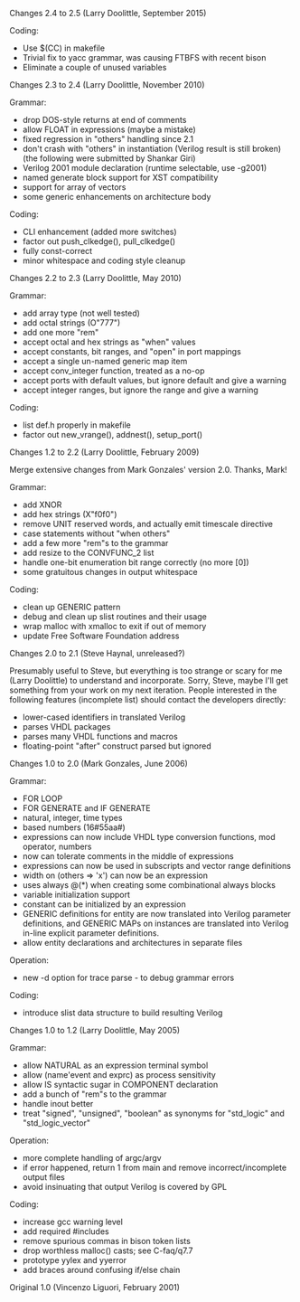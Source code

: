 Changes 2.4 to 2.5 (Larry Doolittle, September 2015)

Coding:
  * Use $(CC) in makefile
  * Trivial fix to yacc grammar, was causing FTBFS with recent bison
  * Eliminate a couple of unused variables


Changes 2.3 to 2.4 (Larry Doolittle, November 2010)

Grammar:
  * drop DOS-style returns at end of comments
  * allow FLOAT in expressions (maybe a mistake)
  * fixed regression in "others" handling since 2.1
  * don't crash with "others" in instantiation (Verilog result is still broken)
  (the following were submitted by Shankar Giri)
  * Verilog 2001 module declaration (runtime selectable, use -g2001)
  * named generate block support for XST compatibility
  * support for array of vectors
  * some generic enhancements on architecture body

Coding:
  * CLI enhancement (added more switches)
  * factor out push_clkedge(), pull_clkedge()
  * fully const-correct
  * minor whitespace and coding style cleanup


Changes 2.2 to 2.3 (Larry Doolittle, May 2010)

Grammar:
  * add array type (not well tested)
  * add octal strings (O"777")
  * add one more "rem"
  * accept octal and hex strings as "when" values
  * accept constants, bit ranges, and "open" in port mappings
  * accept a single un-named generic map item
  * accept conv_integer function, treated as a no-op
  * accept ports with default values, but ignore default and give a warning
  * accept integer ranges, but ignore the range and give a warning

Coding:
  * list def.h properly in makefile
  * factor out new_vrange(), addnest(), setup_port()


Changes 1.2 to 2.2 (Larry Doolittle, February 2009)

Merge extensive changes from Mark Gonzales' version 2.0.  Thanks, Mark!

Grammar:
  * add XNOR
  * add hex strings (X"f0f0")
  * remove UNIT reserved words, and actually emit timescale directive
  * case statements without "when others"
  * add a few more "rem"s to the grammar
  * add resize to the CONVFUNC_2 list
  * handle one-bit enumeration bit range correctly (no more [0])
  * some gratuitous changes in output whitespace

Coding:
  * clean up GENERIC pattern
  * debug and clean up slist routines and their usage
  * wrap malloc with xmalloc to exit if out of memory
  * update Free Software Foundation address


Changes 2.0 to 2.1 (Steve Haynal, unreleased?)

Presumably useful to Steve, but everything is too strange or scary
for me (Larry Doolittle) to understand and incorporate.  Sorry, Steve,
maybe I'll get something from your work on my next iteration.  People
interested in the following features (incomplete list) should contact
the developers directly:
  * lower-cased identifiers in translated Verilog
  * parses VHDL packages
  * parses many VHDL functions and macros
  * floating-point "after" construct parsed but ignored


Changes 1.0 to 2.0 (Mark Gonzales, June 2006)

Grammar:
  * FOR LOOP
  * FOR GENERATE and IF GENERATE
  * natural, integer, time types
  * based numbers (16#55aa#)
  * expressions can now include VHDL type conversion functions, mod operator, numbers
  * now can tolerate comments in the middle of expressions
  * expressions can now be used in subscripts and vector range definitions
  * width on (others => 'x') can now be an expression
  * uses always @(*) when creating some combinational always blocks
  * variable initialization support
  * constant can be initialized by an expression
  * GENERIC definitions for entity are now translated into Verilog
      parameter definitions, and GENERIC MAPs on instances are translated
      into Verilog in-line explicit parameter definitions.
  * allow entity declarations and architectures in separate files

Operation:
  * new -d option for trace parse - to debug grammar errors

Coding:
  * introduce slist data structure to build resulting Verilog


Changes 1.0 to 1.2 (Larry Doolittle, May 2005)

Grammar:
  * allow NATURAL as an expression terminal symbol
  * allow (name'event and exprc) as process sensitivity
  * allow IS syntactic sugar in COMPONENT declaration
  * add a bunch of "rem"s to the grammar
  * handle inout better
  * treat "signed", "unsigned", "boolean" as synonyms for "std_logic" and "std_logic_vector"

Operation:
  * more complete handling of argc/argv
  * if error happened, return 1 from main and remove incorrect/incomplete output files
  * avoid insinuating that output Verilog is covered by GPL

Coding:
  * increase gcc warning level
  * add required #includes
  * remove spurious commas in bison token lists
  * drop worthless malloc() casts; see C-faq/q7.7
  * prototype yylex and yyerror
  * add braces around confusing if/else chain

Original 1.0 (Vincenzo Liguori, February 2001)
